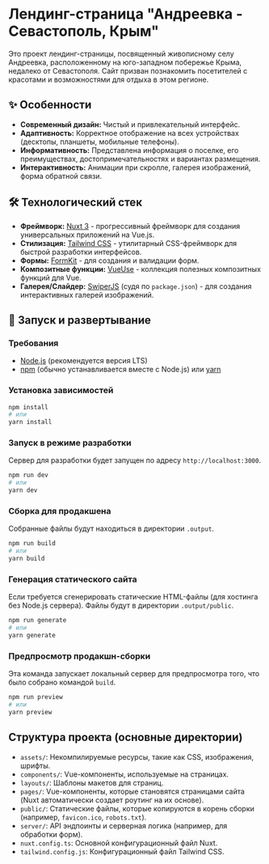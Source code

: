 # Лендинг-страница "Андреевка - Севастополь, Крым"

Это проект лендинг-страницы, посвященный живописному селу Андреевка, расположенному на юго-западном побережье Крыма, недалеко от Севастополя. Сайт призван познакомить посетителей с красотами и возможностями для отдыха в этом регионе.

## ✨ Особенности

*   **Современный дизайн:** Чистый и привлекательный интерфейс.
*   **Адаптивность:** Корректное отображение на всех устройствах (десктопы, планшеты, мобильные телефоны).
*   **Информативность:** Представлена информация о поселке, его преимуществах, достопримечательностях и вариантах размещения.
*   **Интерактивность:** Анимации при скролле, галерея изображений, форма обратной связи.

## 🛠️ Технологический стек

*   **Фреймворк:** [Nuxt 3](https://nuxt.com/) - прогрессивный фреймворк для создания универсальных приложений на Vue.js.
*   **Стилизация:** [Tailwind CSS](https://tailwindcss.com/) - утилитарный CSS-фреймворк для быстрой разработки интерфейсов.
*   **Формы:** [FormKit](https://formkit.com/) - для создания и валидации форм.
*   **Композитные функции:** [VueUse](https://vueuse.org/) - коллекция полезных композитных функций для Vue.
*   **Галерея/Слайдер:** [SwiperJS](https://swiperjs.com/) (судя по `package.json`) - для создания интерактивных галерей изображений.

## 🚀 Запуск и развертывание

### Требования

*   [Node.js](https://nodejs.org/) (рекомендуется версия LTS)
*   [npm](https://www.npmjs.com/) (обычно устанавливается вместе с Node.js) или [yarn](https://yarnpkg.com/)

### Установка зависимостей

```bash
npm install
# или
yarn install
```

### Запуск в режиме разработки

Сервер для разработки будет запущен по адресу `http://localhost:3000`.

```bash
npm run dev
# или
yarn dev
```

### Сборка для продакшена

Собранные файлы будут находиться в директории `.output`.

```bash
npm run build
# или
yarn build
```

### Генерация статического сайта

Если требуется сгенерировать статические HTML-файлы (для хостинга без Node.js сервера). Файлы будут в директории `.output/public`.

```bash
npm run generate
# или
yarn generate
```

### Предпросмотр продакшн-сборки

Эта команда запускает локальный сервер для предпросмотра того, что было собрано командой `build`.

```bash
npm run preview
# или
yarn preview
```

## Структура проекта (основные директории)

-   `assets/`: Некомпилируемые ресурсы, такие как CSS, изображения, шрифты.
-   `components/`: Vue-компоненты, используемые на страницах.
-   `layouts/`: Шаблоны макетов для страниц.
-   `pages/`: Vue-компоненты, которые становятся страницами сайта (Nuxt автоматически создает роутинг на их основе).
-   `public/`: Статические файлы, которые копируются в корень сборки (например, `favicon.ico`, `robots.txt`).
-   `server/`: API эндпоинты и серверная логика (например, для обработки форм).
-   `nuxt.config.ts`: Основной конфигурационный файл Nuxt.
-   `tailwind.config.js`: Конфигурационный файл Tailwind CSS.





